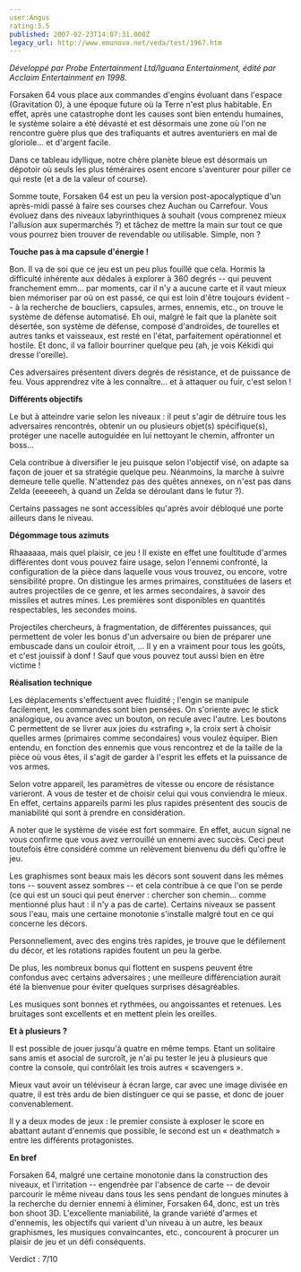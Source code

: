 ```yaml
---
user:Angus
rating:3.5
published: 2007-02-23T14:07:31.000Z
legacy_url: http://www.emunova.net/veda/test/1967.htm
---
```

_Développé par Probe Entertainment Ltd/Iguana Entertainment, édité par Acclaim Entertainment en 1998\._  

  

Forsaken 64 vous place aux commandes d'engins évoluant dans l'espace (Gravitation 0), à une époque future où la Terre n'est plus habitable. En effet, après une catastrophe dont les causes sont bien entendu humaines, le système solaire a été dévasté et est désormais une zone où l'on ne rencontre guère plus que des trafiquants et autres aventuriers en mal de gloriole... et d'argent facile.  

Dans ce tableau idyllique, notre chère planète bleue est désormais un dépotoir où seuls les plus téméraires osent encore s'aventurer pour piller ce qui reste (et a de la valeur of course).  

Somme toute, Forsaken 64 est un peu la version post-apocalyptique d'un après-midi passé à faire ses courses chez Auchan ou Carrefour. Vous évoluez dans des niveaux labyrinthiques à souhait (vous comprenez mieux l'allusion aux supermarchés ?) et tâchez de mettre la main sur tout ce que vous pourrez bien trouver de revendable ou utilisable. Simple, non ?  

  

**Touche pas à ma capsule d'énergie !**  

  

Bon. Il va de soi que ce jeu est un peu plus fouillé que cela. Hormis la difficulté inhérente aux dédales à explorer à 360 degrés -- qui peuvent franchement emm... par moments, car il n'y a aucune carte et il vaut mieux bien mémoriser par où on est passé, ce qui est loin d'être toujours évident -- à la recherche de boucliers, capsules, armes, ennemis, etc., on trouve le système de défense automatisé. Eh oui, malgré le fait que la planète soit désertée, son système de défense, composé d'androïdes, de tourelles et autres tanks et vaisseaux, est resté en l'état, parfaitement opérationnel et hostile. Et donc, il va falloir bourriner quelque peu (ah, je vois Kékidi qui dresse l'oreille).  

Ces adversaires présentent divers degrés de résistance, et de puissance de feu. Vous apprendrez vite à les connaître... et à attaquer ou fuir, c'est selon !  

  

**Différents objectifs**  

  

Le but à atteindre varie selon les niveaux : il peut s'agir de détruire tous les adversaires rencontrés, obtenir un ou plusieurs objet(s) spécifique(s), protéger une nacelle autoguidée en lui nettoyant le chemin, affronter un boss...  

Cela contribue à diversifier le jeu puisque selon l'objectif visé, on adapte sa façon de jouer et sa stratégie quelque peu. Néanmoins, la marche à suivre demeure telle quelle. N'attendez pas des quêtes annexes, on n'est pas dans Zelda (eeeeeeh, à quand un Zelda se déroulant dans le futur ?).  

Certains passages ne sont accessibles qu'après avoir débloqué une porte ailleurs dans le niveau.  

  

**Dégommage tous azimuts**  

  

Rhaaaaaa, mais quel plaisir, ce jeu ! Il existe en effet une foultitude d'armes différentes dont vous pouvez faire usage, selon l'ennemi confronté, la configuration de la pièce dans laquelle vous vous trouvez, ou encore, votre sensibilité propre. On distingue les armes primaires, constituées de lasers et autres projectiles de ce genre, et les armes secondaires, à savoir des missiles et autres mines. Les premières sont disponibles en quantités respectables, les secondes moins.  

  

Projectiles chercheurs, à fragmentation, de différentes puissances, qui permettent de voler les bonus d'un adversaire ou bien de préparer une embuscade dans un couloir étroit, ... Il y en a vraiment pour tous les goûts, et c'est jouissif à donf ! Sauf que vous pouvez tout aussi bien en être victime !  

  

**Réalisation technique**  

  

Les déplacements s'effectuent avec fluidité ; l'engin se manipule facilement, les commandes sont bien pensées. On s'oriente avec le stick analogique, ou avance avec un bouton, on recule avec l'autre. Les boutons C permettent de se livrer aux joies du «strafing », la croix sert à choisir quelles armes (primaires comme secondaires) vous voulez équiper. Bien entendu, en fonction des ennemis que vous rencontrez et de la taille de la pièce où vous êtes, il s'agit de garder à l'esprit les effets et la puissance de vos armes.  

Selon votre appareil, les paramètres de vitesse ou encore de résistance varieront. A vous de tester et de choisir celui qui vous conviendra le mieux. En effet, certains appareils parmi les plus rapides présentent des soucis de maniabilité qui sont à prendre en considération.  

A noter que le système de visée est fort sommaire. En effet, aucun signal ne vous confirme que vous avez verrouillé un ennemi avec succès. Ceci peut toutefois être considéré comme un relèvement bienvenu du défi qu'offre le jeu.  

  

Les graphismes sont beaux mais les décors sont souvent dans les mêmes tons -- souvent assez sombres -- et cela contribue à ce que l'on se perde (ce qui est un souci qui peut énerver : chercher son chemin... comme mentionné plus haut : il n'y a pas de carte). Certains niveaux se passent sous l'eau, mais une certaine monotonie s'installe malgré tout en ce qui concerne les décors.  

Personnellement, avec des engins très rapides, je trouve que le défilement du décor, et les rotations rapides foutent un peu la gerbe.  

  

De plus, les nombreux bonus qui flottent en suspens peuvent être confondus avec certains adversaires ; une meilleure différenciation aurait été la bienvenue pour éviter quelques surprises désagréables.  

  

Les musiques sont bonnes et rythmées, ou angoissantes et retenues. Les bruitages sont excellents et en mettent plein les oreilles.  

  

**Et à plusieurs ?**  

  

Il est possible de jouer jusqu'à quatre en même temps. Etant un solitaire sans amis et asocial de surcroît, je n'ai pu tester le jeu à plusieurs que contre la console, qui contrôlait les trois autres « scavengers ».  

Mieux vaut avoir un téléviseur à écran large, car avec une image divisée en quatre, il est très ardu de bien distinguer ce qui se passe, et donc de jouer convenablement.  

Il y a deux modes de jeux : le premier consiste à exploser le score en abattant autant d'ennemis que possible, le second est un « deathmatch » entre les différents protagonistes.  

  

**En bref**  

  

Forsaken 64, malgré une certaine monotonie dans la construction des niveaux, et l'irritation -- engendrée par l'absence de carte -- de devoir parcourir le même niveau dans tous les sens pendant de longues minutes à la recherche du dernier ennemi à éliminer, Forsaken 64, donc, est un très bon shoot 3D. L'excellente maniabilité, la grande variété d'armes et d'ennemis, les objectifs qui varient d'un niveau à un autre, les beaux graphismes, les musiques convaincantes, etc., concourent à procurer un plaisir de jeu et un défi conséquents.  

  

Verdict : 7/10